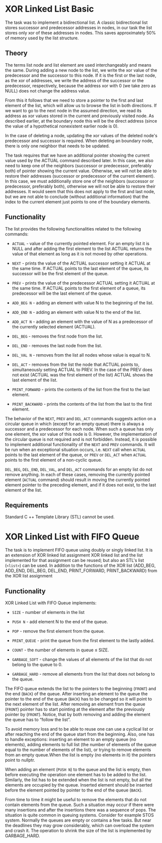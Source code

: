 # XOR Linked List Basic

The task was to implement a bidirectional list. A classic bidirectional list stores successor and predecessor addresses in nodes, in our task the list stores only xor of these addresses in nodes. This saves approximately 50% of memory used by the list structure.

## Theory

The terms list node and list element are used interchangeably and means the same. During adding a new node to the list, we write the xor value of the predecessor and the successor to this node. If it is the first or the last node, as the xor of addresses, we write the address of the successor or the predecessor, respectively, because the address xor with 0 (we take zero as NULL) does not change the address value. 

From this it follows that we need to store a pointer to the first and last element of the list, which will allow us to browse the list in both directions. If we want to go to the next node in the assumed direction, we read its address as xor values stored in the current and previously visited node. As described earlier, at the boundary node this will be the direct address (since the value of a hypothetical nonexistent earlier node is 0).

In the case of deleting a node, updating the xor values of the deleted node's predecessor and successor is required. When deleting an boundary node, there is only one neighbor that needs to be updated.

The task requires that we have an additional pointer showing the current value used by the ACTUAL command described later. In this case, we also need to keep one of the neighbors (successor or predecessor, preferably both) of pointer showing the current value. Otherwise, we will not be able to restore their addresses (successor or predecessor of the current element). In this case, we must additionally store one of the neighbors (successor or predecessor, preferably both), otherwise we will not be able to restore their addresses.  It would seem that this does not apply to the first and last node, but we are not able to conclude (without additional information) that the index to the current element just points to one of the boundary elements.

## Functionality

The list provides the following functionalities related to the following commands:

- `ACTUAL` - value of the currently pointed element. For an empty list it is NULL and after adding the first element to the list ACTUAL returns the value of that element as long as it is not moved by other operations.

- `NEXT` - prints the value of the ACTUAL successor setting it ACTUAL at the same time. If ACTUAL points to the last element of the queue, its successor will be the first element of the queue.

- `PREV` - prints the value of the predecessor ACTUAL setting it ACTUAL at the same time. If ACTUAL points to the first element of a queue, its predecessor will be the last element of the queue.

- `ADD_BEG N` - adding an element with value N to the beginning of the list.

- `ADD_END N` - adding an element with value N to the end of the list.

- `ADD_ACT N` - adding an element with the value of N as a predecessor of the currently selected element (ACTUAL).

- `DEL_BEG` - removes the first node from the list.

- `DEL_END` - removes the last node from the list.

- `DEL_VAL N` - removes from the list all nodes whose value is equal to N.

- `DEL_ACT` - removes from the list the node that ACTUAL points to, simultaneously setting ACTUAL to PREV. In the case of the PREV does not exist (ACTUAL was the first element of the list) ACTUAL shows the last element of the list.

- `PRINT_FORWARD` - prints the contents of the list from the first to the last element.

- `PRINT_BACKWARD` - prints the contents of the list from the last to the first element.

The behavior of the `NEXT`, `PREV` and `DEL_ACT` commands suggests action on a circular queue in which (except for an empty queue) there is always a successor and a predecessor for each node. When such a queue has only one element, the xor value of this node is 0. However, the implementation of the circular queue is not required and is not forbidden. Instead, it is possible to implement additional functionality of the `NEXT` and `PREV` commands. It will be run when an exceptional situation occurs, i.e. `NEXT` call when `ACTUAL` points to the last element of the queue, or `PREV` or `DEL_ACT` when `ACTUAL` points to the first element of a non-cyclic queue.

`DEL_BEG`, `DEL_END`, `DEL_VAL`, and `DEL_ACT` commands for an empty list do not remove anything. In each of these cases, removing the currently pointed element (`ACTUAL` command) should result in moving the currently pointed element pointer to the preceding element, and if it does not exist, to the last element of the list.

## Requirements

Standard C ++ Template Library (STL) cannot be used.

# XOR Linked List with FIFO Queue

The task is to implement FIFO queue using doubly or singly linked list. It is an extension of XOR linked list assignment XOR linked list and the list implemented for that assignment can be reused; but also an STL's list (`<list>`) can be used. In addition to the functions of the XOR list (ADD_BEG, ADD_END, DEL_BEG, DEL_END, PRINT_FORWARD, PRINT_BACKWARD) from the XOR list assignment 

## Functionality

XOR Linked List with FIFO Queue implements:

- `SIZE` - number of elements in the list
 
- `PUSH N` - add element N to the end of the queue.

- `POP` - remove the first element from the queue.

- `PRINT_QUEUE` - print the queue from the first element to the lastly added.

- `COUNT` - the number of elements in queue ≤ SIZE.

- `GARBAGE_SOFT` - change the values of all elements of the list that do not belong to the queue to 0.

- `GARBAGE_HARD` - remove all elements from the list that does not belong to the queue.

The FIFO queue extends the list to the pointers to the beginning (`FRONT`) and the end (`BACK`) of the queue. After inserting an element to the queue the pointer to the end of the queue (`BACK`) has to be changed so it will point to the next element of the list. After removing an element from the queue (`FRONT`) pointer has to start pointing at the element after the previously pointer by (`FRONT`). Notice, that by both removing and adding the element the queue has to “follow the list”. 

To avoid memory loss and to be able to reuse one can use a cyclical list or after reaching the end of the queue start from the beginning. Also, one has to handle exceptions: inserting an element to an empty queue (no elements), adding elements to full list (the number of elements of the queue equal to the number of elements of the list), or trying to remove elements from an empty queue.When the list is empty (no elements in it) the pointers point to nullptr. 

When adding an element (`PUSH N`) to the queue and the list is empty, then before executing the operation one element has to be added to the list. Similarly, the list has to be extended when the list is not empty, but all the elements are occupied by the queue. Inserted element should be inserted before the element pointed by pointer to the end of the queue (`BACK`).

From time to time it might be useful to remove the elements that do not contain elements from the queue. Such a situation may occur if there were many insertions and after the insertions there was a sequence of pops. The situation is quite common in queuing systems. Consider for example STOS system. Normally the queues are empty or contains a few tasks. But near the deadlines they may grow considerably, which can overload the system and crash it. The operation to shrink the size of the list is implemented by GARBAGE_HARD.